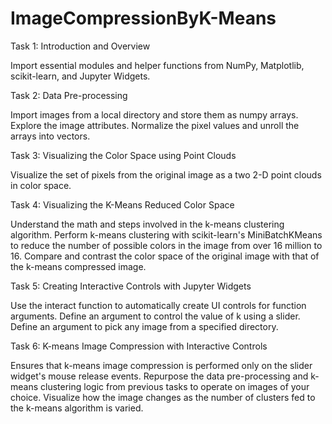 # ImageCompressionByK-Means
Task 1: Introduction and Overview

  Import essential modules and helper functions from NumPy, Matplotlib, scikit-learn, and Jupyter Widgets.

Task 2: Data Pre-processing

   Import images from a local directory and store them as numpy arrays.
    Explore the image attributes.
    Normalize the pixel values and unroll the arrays into vectors.

Task 3: Visualizing the Color Space using Point Clouds

   Visualize the set of pixels from the original image as a two 2-D point clouds in color space.

Task 4: Visualizing the K-Means Reduced Color Space

   Understand the math and steps involved in the k-means clustering algorithm.
    Perform k-means clustering with scikit-learn's MiniBatchKMeans to reduce the number of possible colors in the image from over 16 million to 16.
    Compare and contrast the color space of the original image with that of the k-means compressed image.

Task 5: Creating Interactive Controls with Jupyter Widgets

   Use the interact function to automatically create UI controls for function arguments.
    Define an argument to control the value of k using a slider.
    Define an argument to pick any image from a specified directory.

Task 6: K-means Image Compression with Interactive Controls

   Ensures that k-means image compression is performed only on the slider widget's mouse release events.
    Repurpose the data pre-processing and k-means clustering logic from previous tasks to operate on images of your choice.
    Visualize how the image changes as the number of clusters fed to the k-means algorithm is varied.
